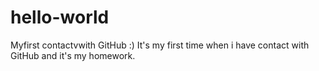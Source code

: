 # hello-world
Myfirst contactvwith GitHub :)
It's my first time when i have contact with GitHub and it's my homework.
